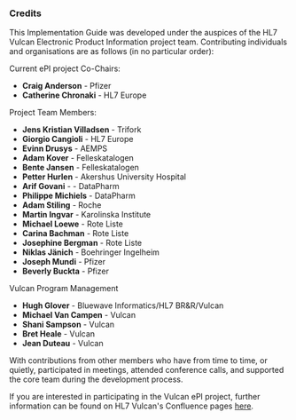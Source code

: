 ### Credits 
This Implementation Guide was developed under the auspices of the HL7 Vulcan Electronic Product Information project team. Contributing individuals and organisations are as follows  (in no particular order):

Current ePI project Co-Chairs:

* **Craig Anderson** - Pfizer
* **Catherine Chronaki** - HL7 Europe


Project Team Members:

* **Jens Kristian Villadsen** - Trifork
* **Giorgio Cangioli** - HL7 Europe 
* **Evinn Drusys** - AEMPS
* **Adam Kover** - Felleskatalogen
* **Bente Jansen** - Felleskatalogen
* **Petter Hurlen** - Akershus University Hospital
* **Arif Govani** -  - DataPharm
* **Philippe Michiels** - DataPharm
* **Adam Stiling** - Roche
* **Martin Ingvar** - Karolinska Institute
* **Michael Loewe** - Rote Liste
* **Carina Bachman** - Rote Liste
* **Josephine Bergman** - Rote Liste
* **Niklas Jänich** - Boehringer Ingelheim
* **Joseph Mundi** - Pfizer
* **Beverly Buckta** - Pfizer


Vulcan Program Management

* **Hugh Glover** - Bluewave Informatics/HL7 BR&R/Vulcan
* **Michael Van Campen** - Vulcan
* **Shani Sampson** - Vulcan
* **Bret Heale** - Vulcan
* **Jean Duteau** - Vulcan

With contributions from other members who have from time to time, or quietly, participated in meetings, attended conference calls, and supported the core team during the development process.

If you are interested in participating in the Vulcan ePI project, further information can be found on HL7 Vulcan's Confluence pages [here](https://confluence.hl7.org/pages/viewpage.action?pageId=79515543).
